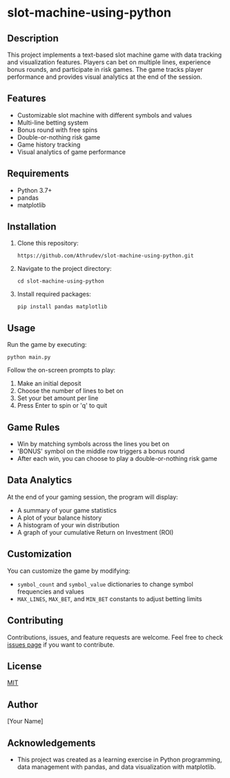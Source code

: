# slot-machine-using-python

## Description
This project implements a text-based slot machine game with data tracking and visualization features. Players can bet on multiple lines, experience bonus rounds, and participate in risk games. The game tracks player performance and provides visual analytics at the end of the session.

## Features
- Customizable slot machine with different symbols and values
- Multi-line betting system
- Bonus round with free spins
- Double-or-nothing risk game
- Game history tracking
- Visual analytics of game performance

## Requirements
- Python 3.7+
- pandas
- matplotlib

## Installation
1. Clone this repository:
   ```
   https://github.com/Athrudev/slot-machine-using-python.git
   ```
2. Navigate to the project directory:
   ```
   cd slot-machine-using-python
   ```
3. Install required packages:
   ```
   pip install pandas matplotlib
   ```

## Usage
Run the game by executing:
```
python main.py
```

Follow the on-screen prompts to play:
1. Make an initial deposit
2. Choose the number of lines to bet on
3. Set your bet amount per line
4. Press Enter to spin or 'q' to quit

## Game Rules
- Win by matching symbols across the lines you bet on
- 'BONUS' symbol on the middle row triggers a bonus round
- After each win, you can choose to play a double-or-nothing risk game

## Data Analytics
At the end of your gaming session, the program will display:
- A summary of your game statistics
- A plot of your balance history
- A histogram of your win distribution
- A graph of your cumulative Return on Investment (ROI)

## Customization
You can customize the game by modifying:
- `symbol_count` and `symbol_value` dictionaries to change symbol frequencies and values
- `MAX_LINES`, `MAX_BET`, and `MIN_BET` constants to adjust betting limits

## Contributing
Contributions, issues, and feature requests are welcome. Feel free to check [issues page](https://github.com/Athrudev/slot-machine-using-python/issues) if you want to contribute.

## License
[MIT](https://choosealicense.com/licenses/mit/)

## Author
[Your Name]

## Acknowledgements
- This project was created as a learning exercise in Python programming, data management with pandas, and data visualization with matplotlib.
